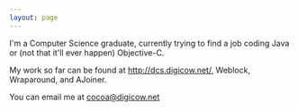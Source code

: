 ```yaml
---
layout: page
---
```




I'm a Computer Science graduate, currently trying to find a job coding Java or (not that it'll ever happen) Objective-C.

My work so far can be found at http://dcs.digicow.net/, Weblock, Wraparound, and AJoiner.

You can email me at cocoa@digicow.net
